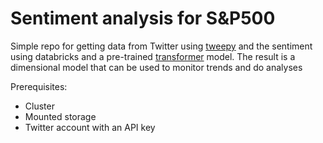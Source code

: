 # Sentiment analysis for S&P500

Simple repo for getting data from Twitter using [tweepy](https://docs.tweepy.org/en/stable/getting_started.html) and the sentiment using databricks and a pre-trained [transformer](https://pypi.org/project/transformers/) model. The result is a dimensional model that can be used to monitor trends and do analyses

Prerequisites:
- Cluster
- Mounted storage
- Twitter account with an API key
